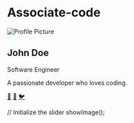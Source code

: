 # Associate-code
<!DOCTYPE html>
<html lang="en">
<head>
    <meta charset="UTF-8">
    <meta name="viewport" content="width=device-width, initial-scale=1.0">
    <title>Profile Card</title>
    <link rel="stylesheet" href="styles.css">
</head>
<body>
    <div class="profile-card">
        <img src="profile.jpg" alt="Profile Picture">
        <h2>John Doe</h2>
        <p>Software Engineer</p>
        <p>A passionate developer who loves coding.</p>
        <div class="social-icons">
            <a href="#">🔗</a>
            <a href="#">📘</a>
            <a href="#">🐦</a>
        </div>
    </div>
</body>
</html>


   

   

    

     



// Initialize the slider
showImage();



